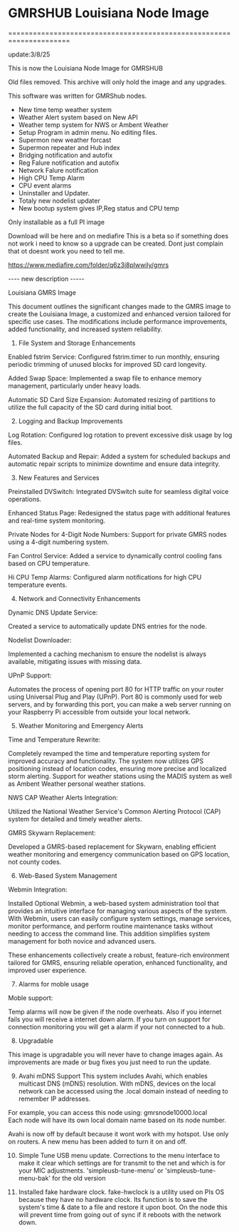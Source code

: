# GMRSHUB Louisiana Node Image 

=====================================================================

update:3/8/25

This is now the Louisiana Node Image for GMRSHUB

Old files removed. This archive will only hold the image and any upgrades.



This software was written for GMRShub nodes.  

* New time temp weather system
* Weather Alert system based on New API
* Weather temp system for NWS or Ambent Weather
* Setup Program in admin menu. No editing files.
* Supermon new weather forcast 
* Supermon repeater and Hub index
* Bridging notification and autofix 
* Reg Falure notification and autofix
* Network Falure notification
* High CPU Temp Alarm
* CPU event alarms 
* Uninstaller and Updater.
* Totaly new nodelist updater
* New bootup system gives IP,Reg status and CPU temp

Only installable as a full PI image

Download will be here and on mediafire
This is a beta so if something does not work i need to know so a upgrade can be created. 
Dont just complain that ot doesnt work you need to tell me. 

https://www.mediafire.com/folder/q6z3i8plwwily/gmrs




---- new description -----


Louisiana GMRS Image

This document outlines the significant changes made to the GMRS image 
to create the Louisiana Image, a customized and enhanced version 
tailored for specific use cases. The modifications include performance 
improvements, added functionality, and increased system reliability.

1. File System and Storage Enhancements

Enabled fstrim Service:
Configured fstrim.timer to run monthly, ensuring periodic trimming of 
unused blocks for improved SD card longevity.

Added Swap Space:
Implemented a swap file to enhance memory management, particularly 
under heavy loads.

Automatic SD Card Size Expansion:
Automated resizing of partitions to utilize the full capacity of the 
SD card during initial boot.

2. Logging and Backup Improvements

Log Rotation:
Configured log rotation to prevent excessive disk usage by log files.

Automated Backup and Repair:
Added a system for scheduled backups and automatic repair scripts to 
minimize downtime and ensure data integrity.

3. New Features and Services

Preinstalled DVSwitch:
Integrated DVSwitch suite for seamless digital voice operations.

Enhanced Status Page:
Redesigned the status page with additional features and real-time 
system monitoring.

Private Nodes for 4-Digit Node Numbers:
Support for private GMRS nodes using a 4-digit numbering system.

Fan Control Service:
Added a service to dynamically control cooling fans based on CPU 
temperature.

Hi CPU Temp Alarms:
Configured alarm notifications for high CPU temperature events.

4. Network and Connectivity Enhancements

Dynamic DNS Update Service:

Created a service to automatically update DNS entries for the node.

Nodelist Downloader:

Implemented a caching mechanism to ensure the nodelist is always 
available, mitigating issues with missing data.

UPnP Support:

Automates the process of opening port 80 for HTTP traffic on your
router using Universal Plug and Play (UPnP). Port 80 is commonly 
used for web servers, and by forwarding this port, you can make a
web server running on your Raspberry Pi accessible from outside
your local network.


5. Weather Monitoring and Emergency Alerts

Time and Temperature Rewrite:

Completely revamped the time and temperature reporting system for 
improved accuracy and functionality.
The system now utilizes GPS positioning instead of location codes, 
ensuring more precise and localized storm alerting.
Support for weather stations using the MADIS system as well as Ambent 
Weather personal weather stations.

NWS CAP Weather Alerts Integration:

Utilized the National Weather Service's Common Alerting Protocol (CAP) 
system for detailed and timely weather alerts.

GMRS Skywarn Replacement:

Developed a GMRS-based replacement for Skywarn, enabling efficient 
weather monitoring and emergency communication based on GPS location, 
not county codes.

6. Web-Based System Management

Webmin Integration:

Installed Optional Webmin, a web-based system administration tool that
provides an intuitive interface for managing various aspects of the system. 
With Webmin, users can easily configure system settings, manage 
services, monitor performance, and perform routine maintenance tasks 
without needing to access the command line. This addition simplifies 
system management for both novice and advanced users.

These enhancements collectively create a robust, feature-rich 
environment tailored for GMRS, ensuring reliable operation, enhanced 
functionality, and improved user experience.

7. Alarms for moble usage 

Moble support:

Temp alarms will now be given if the node overheats. Also if you internet 
fails you will receive a internet down alarm. If you turn on support for
connection monitoring you will get a alarm if your not connected to a hub.

8. Upgradable

This image is upgradable you will never have to change images again. As
improvements are made or bug fixes you just need to run the update. 

9. Avahi mDNS Support
This system includes Avahi, which enables multicast DNS (mDNS) resolution.
With mDNS, devices on the local network can be accessed using the .local
domain instead of needing to remember IP addresses.

For example, you can access this node using:
gmrsnode10000.local   
Each node will have its own local domain name based on its node number.

Avahi is now off by default because it wont work with my hotspot.
Use only on routers.  A new menu has been added to turn it on and off.

10. Simple Tune USB menu update.
Corrections to the menu interface to make it clear which settings are
for transmit to the net and which is for your MIC adjustments.
'simpleusb-tune-menu'  or 'simpleusb-tune-menu-bak' for the old version

11. Installed fake hardware clock.
fake-hwclock is a utility used on PIs OS because they have no hardware clock.
Its function is to save the system's time & date to a file and restore it
upon boot. On the node this will prevent time from going out of sync if
it reboots with the network down. 

